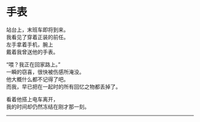 # 手表

站台上，末班车即将到来。\
我看见了穿着正装的前任。\
左手拿着手机，腕上\
戴着我曾送他的手表。

“喂？我正在回家路上。”\
一瞬的窃喜，很快被伤感所淹没。\
他大概什么都不记得了吧。\
而我，早已把在一起时的所有回忆之物都丢掉了。

看着他搭上电车离开，\
我的时间却仍然冻结在刚才那一刻。

















---
